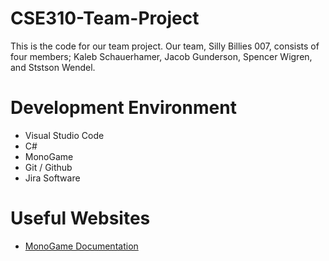 # CSE310-Team-Project
This is the code for our team project. Our team, Silly Billies 007, consists of four members; Kaleb Schauerhamer, Jacob Gunderson, Spencer Wigren, and Ststson Wendel.

# Development Environment

* Visual Studio Code
* C# 
* MonoGame
* Git / Github
* Jira Software

# Useful Websites

* [MonoGame Documentation](https://docs.monogame.net/)